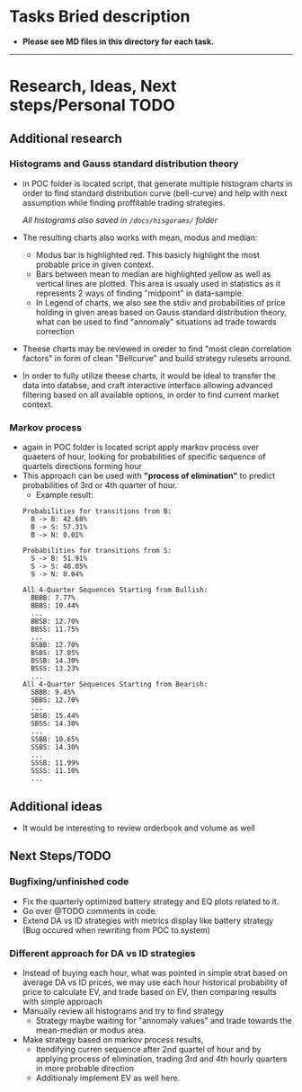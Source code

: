 # Tasks Bried description
- **Please see MD files in this directory for each task.**
---
# Research, Ideas, Next steps/Personal TODO
## Additional research
### Histograms and Gauss standard distribution theory
- in POC folder is located script, that generate multiple histogram charts in order to find standard distribution curve (bell-curve) and help with next assumption while finding proffitable trading strategies. 
  
  *All histograms also saved in ```/docs/hisgorams/``` folder*
- The resulting charts also works with mean, modus and median:
  - Modus bar is highlighted red. This basicly highlight the most probable price in given context.
  - Bars between mean to median are highlighted yellow as well as vertical lines are plotted. This area is usualy used in statistics as it represents 2 ways of finding "midpoint" in data-sample. 
  - In Legend of charts, we also see the stdiv and probabilities of price holding in given areas based on Gauss standard distribution theory, what can be used to find "annomaly" situations ad trade towards correction
- Theese charts may be reviewed in oreder to find "most clean correlation factors" in form of clean "Bellcurve" and build strategy rulesets arround.
- In order to fully utilize theese charts, it would be ideal to transfer the data into databse, and craft interactive interface allowing advanced filtering based on all available options, in order to find current market context.
### Markov process
- again in POC folder is located script apply markov process over quaeters of hour, looking for probabilities of specific sequence of quartels directions forming hour
- This approach can be used with **"process of elimination"** to predict probabilities of 3rd or 4th quarter of hour.
  - Example result:
  ```
  Probabilities for transitions from B:
    B -> B: 42.68%
    B -> S: 57.31%
    B -> N: 0.01%

  Probabilities for transitions from S:
    S -> B: 51.91%
    S -> S: 48.05%
    S -> N: 0.04%

  All 4-Quarter Sequences Starting from Bullish:
    BBBB: 7.77%
    BBBS: 10.44%
    ...
    BBSB: 12.70%
    BBSS: 11.75%
    ...
    BSBB: 12.70%
    BSBS: 17.05%
    BSSB: 14.30%
    BSSS: 13.23%
    ...
  All 4-Quarter Sequences Starting from Bearish:
    SBBB: 9.45%
    SBBS: 12.70%
    ...
    SBSB: 15.44%
    SBSS: 14.30%
    ...
    SSBB: 10.65%
    SSBS: 14.30%
    ...
    SSSB: 11.99%
    SSSS: 11.10%
    ...
  ```
## Additional ideas
- It would be interesting to review orderbook and volume as well
## Next Steps/TODO
### Bugfixing/unfinished code
- Fix the quarterly optimized battery strategy and EQ plots related to it.
- Go over @TODO comments in code.
- Extend DA vs ID strategies with metrics display like battery strategy (Bug occured when rewriting from POC to system) 
### Different approach for DA vs ID strategies
- Instead of buying each hour, what was pointed in simple strat based on average DA vs ID prices, we may use each hour historical probability of price to calculate EV, and trade based on EV, then comparing results with simple approach
- Manually review all histograms and try to find strategy
  - Strategy maybe waiting for "annomaly values" and trade towards the mean-median or modus area.
- Make strategy based on markov process results,
  - Itendifying curren sequence after 2nd quartel of hour and by applying process of elimination, trading 3rd and 4th hourly quarters in more probable direction
  - Additionaly implement EV as well here.